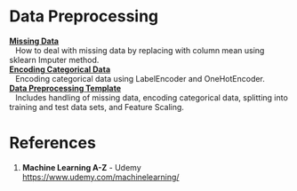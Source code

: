 # Data Preprocessing
**[Missing Data](https://github.com/nkuhta/Machine-Learning-A-Z/blob/master/Part%201%20-%20Data%20Preprocessing/missing_data.py)**  
&ensp; How to deal with missing data by replacing with column mean using sklearn Imputer method.  
**[Encoding Categorical Data](https://github.com/nkuhta/Machine-Learning-A-Z/blob/master/Part%201%20-%20Data%20Preprocessing/categorical_data.py)**   
&ensp; Encoding categorical data using LabelEncoder and OneHotEncoder.  
**[Data Preprocessing Template](https://github.com/nkuhta/Machine-Learning-A-Z/blob/master/Part%201%20-%20Data%20Preprocessing/data_preprocessing_template.py)**  
&ensp; Includes handling of missing data, encoding categorical data, splitting into training and test data sets, and Feature Scaling.  


#  References
1.  **Machine Learning A-Z** - Udemy  
https://www.udemy.com/machinelearning/